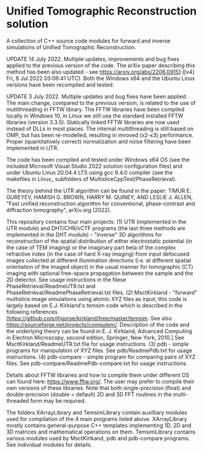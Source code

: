 # Unified Tomographic Reconstruction solution
A collection of C++ source code modules for forward and inverse simulations of Unified Tomographic Reconstruction.

UPDATE 14 July 2022. Multiple updates, improvements and bug fixes applied to the previous version of the code. The arXiv paper describing this method has been also updated - see https://arxiv.org/abs/2206.09151 ([v4] Fri, 8 Jul 2022 03:06:41 UTC). Both the Windows x64 and the Ubuntu Linux versions have been recompiled and tested.

UPDATE 3 July 2022. Multiple updates and bug fixes have been applied. The main change, compared to the previous version, is related to the use of mutlithreading in FFTW library. The FFTW libraries have been compiled locally in Windows 10, in Linux we still use the standard installed FFTW libraries (version 3.3.5). Statically linked FFTW libraries are now used instead of DLLs in most places. The internal multithreading is still based on OMP, but has been re-modelled, resulting in imroved (x2-x3) performance. Proper (quantitatively correct) normalization and noise filtering have been implemented in UTR.

The code has been compiled and tested under Windows x64 OS (see the included Microsoft Visual Studio 2022 solution configuration files) and under Ubuntu Linux 20.04.4 LTS using gcc 9.4.0 compiler (see the makefiles in Linux_ subfolders of MultisliceCppTest/PhaseRetrieval).

The theory behind the UTR algorithm can be found in the paper: TIMUR E. GUREYEV, HAMISH G. BROWN, HARRY M. QUINEY, AND LESLIE J. ALLEN, "Fast unified reconstruction algorithm for conventional, phase-contrast and diffraction tomography", arXiv.org (2022).

This repository contains four main projects: 
(1) UTR (implemented in the UTR module) and DHT/CHR/vCTF programs (the last three methods are implemented in the DHT module) - "inverse" 3D algorithms for reconstruction of the spatial distribution of either electrostatic potential (in the case of TEM imaging) or the imaginary part beta of the complex refractive index (in the case of hard X-ray imaging) from input defocused images collected at different illumination directions (i.e. at different spatial orientation of the imaged object) in the usual manner for tomographic (CT) imaging with optional free-space propagation between the sample and the 2D detector. See usage instructions in the filese PhaseRetrieval/ReadmeUTR.txt and PhaseRetrieval/ReadmePhaseRetrieval.txt files.
(2) MsctKirkland - "forward" multislice image simulations using atomic XYZ files as input; this code is largely based on E.J. Kirkland's temsim code which is described in the following references [https://github.com/jhgorse/kirkland/tree/master/temsim. See also https://sourceforge.net/projects/computem/. 
Description of the code and the underlying theory can be found in E. J. Kirkland, Advanced  Computing in Electron Microscopy, second edition, Springer, New York, 2010.] 
See MsctKirkland/ReadmeUTR.txt file for usage instructions.
(3) pdb - simple programs for manipulation of XYZ files. See pdb/ReadmePdb.txt for usage instructions.
(4) pdb-compare - simple program for comparing pairs of XYZ files. See pdb-compare/ReadmePdb-compare.txt for usage instructions.

Details about FFTW libraries and how to compile them under different OS can found here: https://www.fftw.org/. The user may prefer to compile their own versions of these libraries. Note that both single-precision (float) and double-precision (double = default) 2D and 3D FFT routines in the multi-threaded form may be required.

The folders XArrayLibrary and TemsimLibrary contain auxilliary modules used for compilation of the 4 main programs listed above. XArrayLibrary mostly contains general-purpose C++ templates implementing 1D, 2D and 3D matrices and mathematical operations on them. TemsimLibrary contains various modules used by MsctKirlkand, pdb and pdb-compare programs. See individual modules for details.
